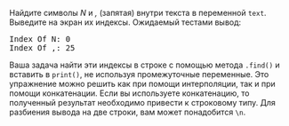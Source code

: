 
Найдите символы *N* и *,* (запятая) внутри текста в переменной `text`. Выведите на экран их индексы. Ожидаемый тестами вывод:

<pre class='hexlet-basics-output'>
Index Of N: 0
Index Of ,: 25
</pre>

Ваша задача найти эти индексы в строке с помощью метода `.find()` и вставить в `print()`, не используя промежуточные переменные. Это упражнение можно решить как при помощи интерполяции, так и при помощи конкатенации. Если вы используете конкатенацию, то полученный результат необходимо привести к строковому типу. Для разбиения вывода на две строки, вам может понадобится `\n`.
